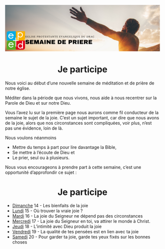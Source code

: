 ![alt text](images/SemaineDePriere.png "Semaine de priere")

<center><h1>Je participe</h1></center>

Nous voici au début d’une nouvelle semaine de méditation et de prière de
notre église.

Méditer dans la période que nous vivons, nous aide à nous recentrer sur la
Parole de Dieu et sur notre Dieu.

Vous l’avez lu sur la première page nous aurons comme fil conducteur de la
semaine le sujet de la joie. C’est un sujet important, car dire que nous avons
de la joie, alors que nos circonstances sont compliquées, voir plus, n’est pas
une évidence, loin de là.

Nous voulons néanmoins
- Mettre du temps à part pour lire davantage la Bible,
- Se mettre à l’écoute de Dieu et
- Le prier, seul ou à plusieurs.

Nous vous encourageons à prendre part à cette semaine, c’est une
opportunité d’approfondir ce sujet :

<center><h1>Je participe</h1></center>

- [Dimanche](dimanche.md)
 14 - Les bienfaits de la joie
- [Lundi](lundi.md)
 15 - Où trouver la vraie joie ?
- [Mardi](mardi.md)
 16 - La joie du Seigneur ne dépend pas des circonstances
- [Mercredi](mercredi.md)
 17 - La joie du Seigneur en toi, va attirer le monde à Christ.
- [Jeudi](jeudi.md)
 18 - L’intimité avec Dieu produit la joie
- [Vendredi](vendredi.md)
 19 - La qualité de tes pensées est en lien avec ta joie
- [Samedi](samedi.md)
 20 - Pour garder ta joie, garde tes yeux fixés sur les bonnes choses